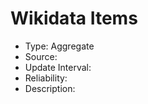 Wikidata Items
=======

* Type: Aggregate
* Source:
* Update Interval:
* Reliability:
* Description:
